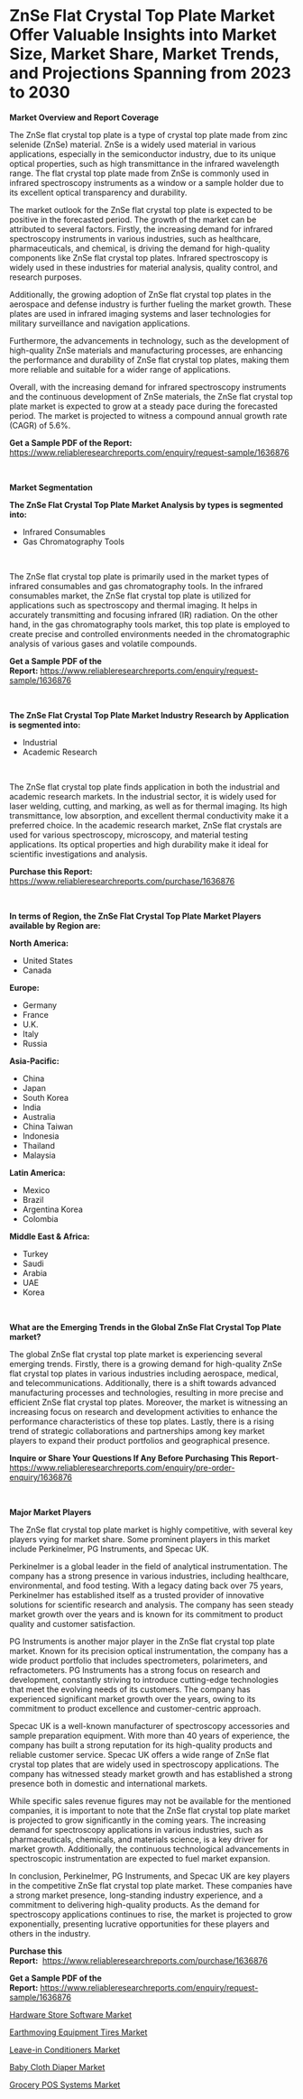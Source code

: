 <p><h1>ZnSe Flat Crystal Top Plate Market Offer Valuable Insights into Market Size, Market Share, Market Trends, and Projections Spanning from 2023 to 2030</h1></p><p><strong>Market Overview and Report Coverage</strong></p>
<p><p>The ZnSe flat crystal top plate is a type of crystal top plate made from zinc selenide (ZnSe) material. ZnSe is a widely used material in various applications, especially in the semiconductor industry, due to its unique optical properties, such as high transmittance in the infrared wavelength range. The flat crystal top plate made from ZnSe is commonly used in infrared spectroscopy instruments as a window or a sample holder due to its excellent optical transparency and durability.</p><p>The market outlook for the ZnSe flat crystal top plate is expected to be positive in the forecasted period. The growth of the market can be attributed to several factors. Firstly, the increasing demand for infrared spectroscopy instruments in various industries, such as healthcare, pharmaceuticals, and chemical, is driving the demand for high-quality components like ZnSe flat crystal top plates. Infrared spectroscopy is widely used in these industries for material analysis, quality control, and research purposes.</p><p>Additionally, the growing adoption of ZnSe flat crystal top plates in the aerospace and defense industry is further fueling the market growth. These plates are used in infrared imaging systems and laser technologies for military surveillance and navigation applications.</p><p>Furthermore, the advancements in technology, such as the development of high-quality ZnSe materials and manufacturing processes, are enhancing the performance and durability of ZnSe flat crystal top plates, making them more reliable and suitable for a wider range of applications.</p><p>Overall, with the increasing demand for infrared spectroscopy instruments and the continuous development of ZnSe materials, the ZnSe flat crystal top plate market is expected to grow at a steady pace during the forecasted period. The market is projected to witness a compound annual growth rate (CAGR) of 5.6%.</p></p>
<p><strong>Get a Sample PDF of the Report:</strong> <a href="https://www.reliableresearchreports.com/enquiry/request-sample/1636876">https://www.reliableresearchreports.com/enquiry/request-sample/1636876</a></p>
<p>&nbsp;</p>
<p><strong>Market Segmentation</strong></p>
<p><strong>The ZnSe Flat Crystal Top Plate Market Analysis by types is segmented into:</strong></p>
<p><ul><li>Infrared Consumables</li><li>Gas Chromatography Tools</li></ul></p>
<p>&nbsp;</p>
<p><p>The ZnSe flat crystal top plate is primarily used in the market types of infrared consumables and gas chromatography tools. In the infrared consumables market, the ZnSe flat crystal top plate is utilized for applications such as spectroscopy and thermal imaging. It helps in accurately transmitting and focusing infrared (IR) radiation. On the other hand, in the gas chromatography tools market, this top plate is employed to create precise and controlled environments needed in the chromatographic analysis of various gases and volatile compounds.</p></p>
<p><strong>Get a Sample PDF of the Report:</strong>&nbsp;<a href="https://www.reliableresearchreports.com/enquiry/request-sample/1636876">https://www.reliableresearchreports.com/enquiry/request-sample/1636876</a></p>
<p>&nbsp;</p>
<p><strong>The ZnSe Flat Crystal Top Plate Market Industry Research by Application is segmented into:</strong></p>
<p><ul><li>Industrial</li><li>Academic Research</li></ul></p>
<p>&nbsp;</p>
<p><p>The ZnSe flat crystal top plate finds application in both the industrial and academic research markets. In the industrial sector, it is widely used for laser welding, cutting, and marking, as well as for thermal imaging. Its high transmittance, low absorption, and excellent thermal conductivity make it a preferred choice. In the academic research market, ZnSe flat crystals are used for various spectroscopy, microscopy, and material testing applications. Its optical properties and high durability make it ideal for scientific investigations and analysis.</p></p>
<p><strong>Purchase this Report:</strong>&nbsp; <a href="https://www.reliableresearchreports.com/purchase/1636876">https://www.reliableresearchreports.com/purchase/1636876</a></p>
<p>&nbsp;</p>
<p><strong>In terms of Region, the ZnSe Flat Crystal Top Plate Market Players available by Region are:</strong></p>
<p>
    <p> <strong> North America: </strong>
        <ul>
            <li>United States</li>
            <li>Canada</li>
        </ul>
        </p> 
    <p> <strong> Europe: </strong>
        <ul>
            <li>Germany</li>
            <li>France</li>
            <li>U.K.</li>
            <li>Italy</li>
            <li>Russia</li>
        </ul>
        </p> 
    <p> <strong> Asia-Pacific: </strong>
        <ul>
            <li>China</li>
            <li>Japan</li>
            <li>South Korea</li>
            <li>India</li>
            <li>Australia</li>
            <li>China Taiwan</li>
            <li>Indonesia</li>
            <li>Thailand</li>
            <li>Malaysia</li>
        </ul>
        </p> 
    <p> <strong> Latin America: </strong>
        <ul>
            <li>Mexico</li>
            <li>Brazil</li>
            <li>Argentina Korea</li>
            <li>Colombia</li>
        </ul>
        </p> 
    <p> <strong> Middle East & Africa: </strong>
        <ul>
            <li>Turkey</li>
            <li>Saudi</li>
            <li>Arabia</li>
            <li>UAE</li>
            <li>Korea</li>
        </ul>
    </p>
    </p>
<p>&nbsp;</p>
<p><strong>What are the Emerging Trends in the Global ZnSe Flat Crystal Top Plate market?</strong></p>
<p><p>The global ZnSe flat crystal top plate market is experiencing several emerging trends. Firstly, there is a growing demand for high-quality ZnSe flat crystal top plates in various industries including aerospace, medical, and telecommunications. Additionally, there is a shift towards advanced manufacturing processes and technologies, resulting in more precise and efficient ZnSe flat crystal top plates. Moreover, the market is witnessing an increasing focus on research and development activities to enhance the performance characteristics of these top plates. Lastly, there is a rising trend of strategic collaborations and partnerships among key market players to expand their product portfolios and geographical presence.</p></p>
<p><strong>Inquire or Share Your Questions If Any Before Purchasing This Report</strong>- <a href="https://www.reliableresearchreports.com/enquiry/pre-order-enquiry/1636876">https://www.reliableresearchreports.com/enquiry/pre-order-enquiry/1636876</a></p>
<p>&nbsp;</p>
<p><strong>Major Market Players</strong></p>
<p><p>The ZnSe flat crystal top plate market is highly competitive, with several key players vying for market share. Some prominent players in this market include Perkinelmer, PG Instruments, and Specac UK.</p><p>Perkinelmer is a global leader in the field of analytical instrumentation. The company has a strong presence in various industries, including healthcare, environmental, and food testing. With a legacy dating back over 75 years, Perkinelmer has established itself as a trusted provider of innovative solutions for scientific research and analysis. The company has seen steady market growth over the years and is known for its commitment to product quality and customer satisfaction.</p><p>PG Instruments is another major player in the ZnSe flat crystal top plate market. Known for its precision optical instrumentation, the company has a wide product portfolio that includes spectrometers, polarimeters, and refractometers. PG Instruments has a strong focus on research and development, constantly striving to introduce cutting-edge technologies that meet the evolving needs of its customers. The company has experienced significant market growth over the years, owing to its commitment to product excellence and customer-centric approach.</p><p>Specac UK is a well-known manufacturer of spectroscopy accessories and sample preparation equipment. With more than 40 years of experience, the company has built a strong reputation for its high-quality products and reliable customer service. Specac UK offers a wide range of ZnSe flat crystal top plates that are widely used in spectroscopy applications. The company has witnessed steady market growth and has established a strong presence both in domestic and international markets.</p><p>While specific sales revenue figures may not be available for the mentioned companies, it is important to note that the ZnSe flat crystal top plate market is projected to grow significantly in the coming years. The increasing demand for spectroscopy applications in various industries, such as pharmaceuticals, chemicals, and materials science, is a key driver for market growth. Additionally, the continuous technological advancements in spectroscopic instrumentation are expected to fuel market expansion.</p><p>In conclusion, Perkinelmer, PG Instruments, and Specac UK are key players in the competitive ZnSe flat crystal top plate market. These companies have a strong market presence, long-standing industry experience, and a commitment to delivering high-quality products. As the demand for spectroscopy applications continues to rise, the market is projected to grow exponentially, presenting lucrative opportunities for these players and others in the industry.</p></p>
<p><strong>Purchase this Report:</strong>&nbsp;&nbsp;<a href="https://www.reliableresearchreports.com/purchase/1636876">https://www.reliableresearchreports.com/purchase/1636876</a></p>
<p></p>
<p><strong>Get a Sample PDF of the Report:</strong>&nbsp;<a href="https://www.reliableresearchreports.com/enquiry/request-sample/1636876">https://www.reliableresearchreports.com/enquiry/request-sample/1636876</a></p>
<p><p><a href="https://medium.com/@deniseharvey70/hardware-store-software-market-insights-into-market-cagr-market-trends-and-growth-strategies-60d5a71a3504">Hardware Store Software Market</a></p><p><a href="https://www.linkedin.com/pulse/earthmoving-equipment-tires-market-size-2023-2030-global-hw4we/">Earthmoving Equipment Tires Market</a></p><p><a href="https://www.linkedin.com/pulse/decoding-leave-in-conditioners-market-deep-dive-latest-trends-8srle/">Leave-in Conditioners Market</a></p><p><a href="https://www.linkedin.com/pulse/baby-cloth-diaper-market-size-share-amp-trends-analysis-hijle/">Baby Cloth Diaper Market</a></p><p><a href="https://medium.com/@christinascott1938/grocery-pos-systems-market-report-reveals-the-latest-trends-and-growth-opportunities-of-this-market-b80cfca0a963">Grocery POS Systems Market</a></p></p>